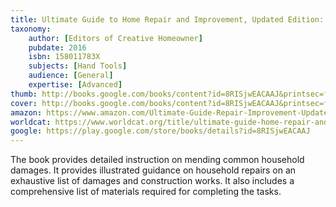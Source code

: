 ```yaml
---
title: Ultimate Guide to Home Repair and Improvement, Updated Edition: Proven Money-Saving Projects; 3,400 Photos and Illustrations
taxonomy:
	author: [Editors of Creative Homeowner]
	pubdate: 2016
	isbn: 158011783X
	subjects: [Hand Tools]
	audience: [General]
	expertise: [Advanced]
thumb: http://books.google.com/books/content?id=8RISjwEACAAJ&printsec=frontcover&img=1&zoom=1&imgtk=AFLRE705V1hNGwl-WYcqGCPcWSve6B7He5LBe6KDJlCO2LIUlvgMD4jh7sctyv1u9O4UIq8PgDnW0qoKnFcuiYvJtvfbprPwl8py0o0cCH5_LEPXhmkhc979q0I0NIC1SUbPvTjLMX-7&source=gbs_api
cover: http://books.google.com/books/content?id=8RISjwEACAAJ&printsec=frontcover&img=1&zoom=1&imgtk=AFLRE705V1hNGwl-WYcqGCPcWSve6B7He5LBe6KDJlCO2LIUlvgMD4jh7sctyv1u9O4UIq8PgDnW0qoKnFcuiYvJtvfbprPwl8py0o0cCH5_LEPXhmkhc979q0I0NIC1SUbPvTjLMX-7&source=gbs_api
amazon: https://www.amazon.com/Ultimate-Guide-Repair-Improvement-Updated/dp/158011783X/ref=sr_1_3?keywords=Ultimate+guide+home+repair+and+improvement&qid=1570112105&s=gateway&sr=8-3
worldcat: https://www.worldcat.org/title/ultimate-guide-home-repair-and-improvement/oclc/959029423&referer=brief_results
google: https://play.google.com/store/books/details?id=8RISjwEACAAJ
---
```

The book provides detailed instruction on mending common household damages. It provides illustrated guidance on household repairs on an exhaustive list of damages and construction works. It also includes a comprehensive list of materials required for completing the tasks.